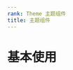```yaml
---
rank: Theme 主题组件
title: 主题组件
---
```



# 基本使用

<preview path="./demo.theme.vue" title="基本使用" description="232323"></preview>
